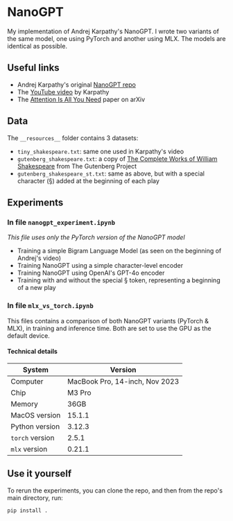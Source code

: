# NanoGPT

My implementation of Andrej Karpathy's NanoGPT. I wrote two variants of the same model, one using PyTorch and another using MLX. The models are identical as possible.

## Useful links
* Andrej Karpathy's original [NanoGPT repo](https://github.com/karpathy/nanoGPT)
* The [YouTube video](https://www.youtube.com/watch?v=kCc8FmEb1nY) by Karpathy
* The [Attention Is All You Need](https://arxiv.org/abs/1706.03762) paper on arXiv

## Data
The `__resources__` folder contains 3 datasets:
* `tiny_shakespeare.txt`: same one used in Karpathy's video
* `gutenberg_shakespeare.txt`: a copy of [The Complete Works of William Shakespeare](https://www.gutenberg.org/ebooks/100) from The Gutenberg Project
* `gutenberg_shakespeare_st.txt`: same as above, but with a special character (§) added at the beginning of each play

## Experiments
### In file `nanogpt_experiment.ipynb`
_This file uses only the PyTorch version of the NanoGPT model_
* Training a simple Bigram Language Model (as seen on the beginning of Andrej's video)
* Training NanoGPT using a simple character-level encoder
* Training NanoGPT using OpenAI's GPT-4o encoder
* Training with and without the special § token, representing a beginning of a new play

### In file `mlx_vs_torch.ipynb`
This files contains a comparison of both NanoGPT variants (PyTorch & MLX), in training and inference time.
Both are set to use the GPU as the default device.

#### Technical details
| System | Version | 
| --- | --- |
| Computer | MacBook Pro, 14-inch, Nov 2023 |
| Chip | M3 Pro |
| Memory | 36GB |
| MacOS version | 15.1.1 |
| Python version | 3.12.3 |
| `torch` version | 2.5.1 |
| `mlx` version | 0.21.1 |

## Use it yourself
To rerun the experiments, you can clone the repo, and then from the repo's main directory, run:
```bash
pip install .
```